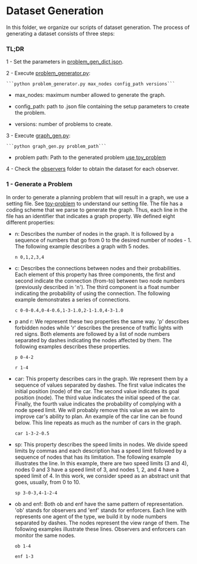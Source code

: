 # Dataset Generation

In this folder, we organize our scripts of dataset generation.
The process of generating a dataset consists of three steps:

### TL;DR

1 - Set the parameters in [problem_gen_dict.json](problem_gen_dict.json).

2 - Execute [problem_generator.py](problem_generator.py):

    ```python problem_generator.py max_nodes config_path versions```

- max_nodes: maximum number allowed to generate the graph.

- config_path: path to .json file containing the setup parameters to create the problem.

- versions: number of problems to create.

3 - Execute [graph_gen.py](graph_gen.py):

    ```python graph_gen.py problem_path```

- problem path: Path to the generated problem [use toy_problem](problems/toy-problem.prblm)

4 - Check the [observers](observers/) folder to obtain the dataset for each observer. 

### 1 - Generate a Problem

In order to generate a planning problem that will result in a graph, we use a setting file.
See [toy-problem](problems/toy-problem.prblm) to understand our setting file.
The file has a coding scheme that we parse to generate the graph.
Thus, each line in the file has an identifier that indicates a graph property.
We defined eight different properties:

- n: Describes the number of nodes in the graph.
It is followed by a sequence of numbers that go from 0 to the desired number of nodes - 1.
The following example describes a graph with 5 nodes.

    ```n 0,1,2,3,4```


- c: Describes the connections between nodes and their probabilities.
Each element of this property has three components, the first and second indicate the connection (from-to) between two node numbers (previously described in 'n').
The third component is a float number indicating the probability of using the connection.
The following example demonstrates a series of connections.

    ```c 0-0-0.4,0-4-0.6,1-3-1.0,2-1-1.0,4-3-1.0```

- p and r: We represent these two properties the same way. 'p' describes forbidden nodes while 'r' describes the presence of traffic lights with red signs. Both elements are followed by a list of node numbers separated by dashes indicating the nodes affected by them. The following examples describes these properties.

    ```p 0-4-2```

    ```r 1-4```

- car: This property describes cars in the graph. We represent them by a sequence of values separated by dashes. The first value indicates the initial position (node) of the car. The second value indicates its goal position (node). The third value indicates the initial speed of the car. Finally, the fourth value indicates the probability of complying with a node speed limit. We will probably remove this value as we aim to improve car's ability to plan. An example of the car line can be found below. This line repeats as much as the number of cars in the graph.

    ```car 1-3-2-0.5```

- sp: This property describes the speed limits in nodes. We divide speed limits by commas and each description has a speed limit followed by a sequence of nodes that has its limitation. The following example illustrates the line. In this example, there are two speed limits (3 and 4), nodes 0 and 3 have a speed limit of 3, and nodes 1, 2, and 4 have a speed limit of 4. In this work, we consider speed as an abstract unit that goes, usually, from 0 to 10.

    ```sp 3-0-3,4-1-2-4```

- ob and enf: Both ob and enf have the same pattern of representation. 'ob' stands for observers and 'enf' stands for enforcers. Each line with represents one agent of the type, we build it by node numbers separated by dashes. The nodes represent the view range of them. The following examples illustrate these lines. Observers and enforcers can monitor the same nodes.

    ```ob 1-4```

    ```enf 1-3```